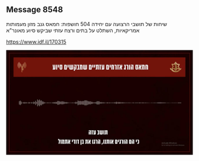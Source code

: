 ## Message 8548

שיחות של תושבי הרצועה עם יחידה 504 חושפות:
חמאס גנב מזון מעמותות אמריקאיות, השתלט על בתים ורצח עזתי שביקש סיוע מאונר"א

https://www.idf.il/170315

![Photo](./8548/8548_photo.jpg)
